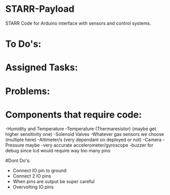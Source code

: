 # STARR-Payload
STARR Code for Arduino interface with sensors and control systems. 

# To Do's:




# Assigned Tasks:




# Problems:




# Components that require code:

-Humidity and Temperature
-Temperature (Thermaresistor) (maybe get higher sensitivity one)
-Solenoid Valves
-Whatever gas sensors we choose (multiple here)
-Altimeter/s (very dependant on deployed or not)
-Camera
-Pressure maybe
-very accurate accelerometer/gyroscope
-buzzer for debug since lcd would require way too many pins


#Dont Do's:

- Connect IO pin to ground
- Connect 2 IO pins
- When pins are output be super careful 
- Overvolting IO pins